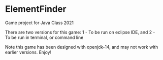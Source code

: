 # ElementFinder
Game project for Java Class 2021

There are two versions for this game:
1 - To be run on eclipse IDE, and 2 - To be run in terminal, or command line

Note this game has been designed with openjdk-14, and may not work with earlier versions.
Enjoy!
